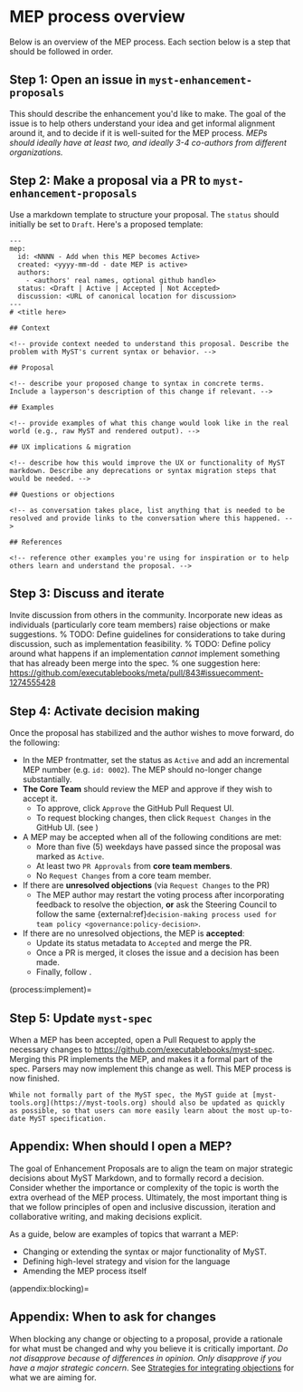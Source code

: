 # MEP process overview

Below is an overview of the MEP process.
Each section below is a step that should be followed in order.

## Step 1: Open an issue in `myst-enhancement-proposals`

This should describe the enhancement you'd like to make.
The goal of the issue is to help others understand your idea and get informal alignment around it, and to decide if it is well-suited for the MEP process.
_MEPs should ideally have at least two, and ideally 3-4 co-authors from different organizations._

## Step 2: Make a proposal via a PR to `myst-enhancement-proposals`

Use a markdown template to structure your proposal. The `status` should initially be set to `Draft`. Here's a proposed template:

```
---
mep:
  id: <NNNN - Add when this MEP becomes Active>
  created: <yyyy-mm-dd - date MEP is active>
  authors:
    - <authors' real names, optional github handle>
  status: <Draft | Active | Accepted | Not Accepted>
  discussion: <URL of canonical location for discussion>
---
# <title here>

## Context

<!-- provide context needed to understand this proposal. Describe the problem with MyST's current syntax or behavior. -->

## Proposal

<!-- describe your proposed change to syntax in concrete terms. Include a layperson's description of this change if relevant. -->

## Examples

<!-- provide examples of what this change would look like in the real world (e.g., raw MyST and rendered output). -->

## UX implications & migration

<!-- describe how this would improve the UX or functionality of MyST markdown. Describe any deprecations or syntax migration steps that would be needed. -->

## Questions or objections

<!-- as conversation takes place, list anything that is needed to be resolved and provide links to the conversation where this happened. -->

## References

<!-- reference other examples you're using for inspiration or to help others learn and understand the proposal. -->
```
## Step 3: Discuss and iterate

Invite discussion from others in the community. Incorporate new ideas as individuals (particularly core team members) raise objections or make suggestions.
% TODO: Define guidelines for considerations to take during discussion, such as implementation feasibility.
% TODO: Define policy around what happens if an implementation _cannot_ implement something that has already been merge into the spec.
% one suggestion here: https://github.com/executablebooks/meta/pull/843#issuecomment-1274555428

## Step 4: Activate decision making

Once the proposal has stabilized and the author wishes to move forward, do the following:

- In the MEP frontmatter, set the status as `Active` and add an incremental MEP number (e.g. `id: 0002`). The MEP should no-longer change substantially.
- **The Core Team** should review the MEP and approve if they wish to accept it.
  - To approve, click `Approve` the GitHub Pull Request UI.
  - To request blocking changes, then click `Request Changes` in the GitHub UI. (see [](#appendix:blocking))
- A MEP may be accepted when all of the following conditions are met:
  - More than five (5) weekdays have passed since the proposal was marked as `Active`.
  - At least two `PR Approvals` from **core team members**.
  - No `Request Changes` from a core team member.
- If there are **unresolved objections** (via `Request Changes` to the PR)
  - The MEP author may restart the voting process after incorporating feedback to resolve the objection, **or** ask the Steering Council to follow the same {external:ref}`decision-making process used for team policy <governance:policy-decision>`.
- If there are no unresolved objections, the MEP is **accepted**:
  - Update its status metadata to `Accepted` and merge the PR.
  - Once a PR is merged, it closes the issue and a decision has been made.
  - Finally, follow [](process:implement).

(process:implement)=
## Step 5: Update `myst-spec`

When a MEP has been accepted, open a Pull Request to apply the necessary changes to https://github.com/executablebooks/myst-spec.
Merging this PR implements the MEP, and makes it a formal part of the spec.
Parsers may now implement this change as well. This MEP process is now finished.

```{admonition} Update the MyST documentation as well
While not formally part of the MyST spec, the MyST guide at [myst-tools.org](https://myst-tools.org) should also be updated as quickly as possible, so that users can more easily learn about the most up-to-date MyST specification.
```

## Appendix: When should I open a MEP?

The goal of Enhancement Proposals are to align the team on major strategic decisions about MyST Markdown, and to formally record a decision.
Consider whether the importance or complexity of the topic is worth the extra overhead of the MEP process.
Ultimately, the most important thing is that we follow principles of open and inclusive discussion, iteration and collaborative writing, and making decisions explicit.

As a guide, below are examples of topics that warrant a MEP:

- Changing or extending the syntax or major functionality of MyST.
- Defining high-level strategy and vision for the language
- Amending the MEP process itself

(appendix:blocking)=
## Appendix: When to ask for changes

When blocking any change or objecting to a proposal, provide a rationale for what must be changed and why you believe it is critically important. _Do not disapprove because of differences in opinion. Only disapprove if you have a major strategic concern_. See [Strategies for integrating objections](https://www.sociocracyforall.org/strategies-for-integrating-objections/) for what we are aiming for.
